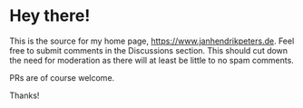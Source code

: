 # Hey there!

This is the source for my home page, <https://www.janhendrikpeters.de>. Feel free to submit
comments in the Discussions section. This should cut down the need for moderation as
there will at least be little to no spam comments.

PRs are of course welcome.

Thanks!